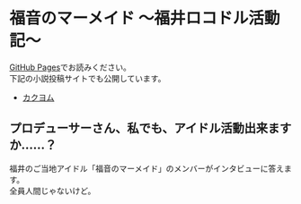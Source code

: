 # 福音のマーメイド 〜福井ロコドル活動記〜

[GitHub Pages](https://8amjp.github.io/evangelical-mermaids/)でお読みください。  
下記の小説投稿サイトでも公開しています。

* [カクヨム](https://kakuyomu.jp/works/1177354054882672650)

## プロデューサーさん、私でも、アイドル活動出来ますか……？

福井のご当地アイドル「福音のマーメイド」のメンバーがインタビューに答えます。  
全員人間じゃないけど。
